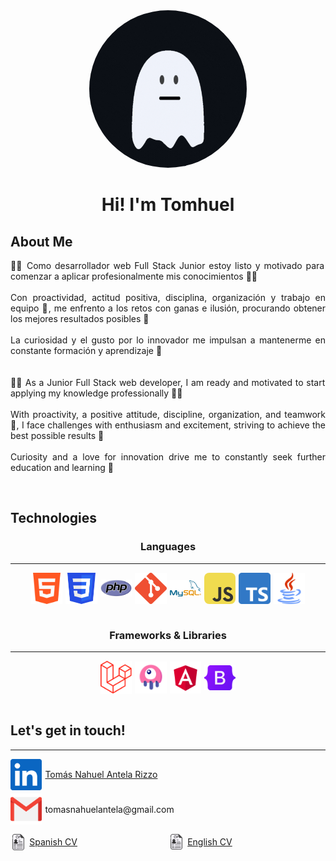 <div align="justify">
    <div align="center">
        <img src="./assets/logo.gif" style="width: 50%; border-radius: 15rem;"/>
        <h1>Hi! I'm Tomhuel</h1>
    </div>
    <h2>About Me</h2>
    <p>
    👨‍💻 Como desarrollador web Full Stack Junior estoy listo y motivado para comenzar a aplicar profesionalmente mis conocimientos 💪💪
    <br>
    <br>
    Con proactividad, actitud positiva, disciplina, organización y trabajo en equipo 🤝, me enfrento a los retos con ganas e ilusión, procurando obtener los mejores resultados posibles 🙌
    <br>
    <br>
    La curiosidad y el gusto por lo innovador me impulsan a mantenerme en constante formación y aprendizaje 🔎
    <br>
    <br>
    <br>
    👨‍💻 As a Junior Full Stack web developer, I am ready and motivated to start applying my knowledge professionally 💪💪
    <br>
    <br>
    With proactivity, a positive attitude, discipline, organization, and teamwork 🤝, I face challenges with enthusiasm and excitement, striving to achieve the best possible results 🙌
    <br>
    <br>
    Curiosity and a love for innovation drive me to constantly seek further education and learning 🔎
    </p>
    <br>
    <h2>Technologies</h2>
    <h3 style="text-align: center;">Languages</h3>
    <hr>
    <div style="display: flex; justify-content: center; align-items: center; gap: 5px; flex-wrap: wrap;">
        <img src="./assets/html.png" style="width: 10%;" title="HTML 5"/>
        <img src="./assets/css.png" style="width: 10%;" title="CSS"/>
        <img src="./assets/php.png" style="width: 10%;" title="PHP"/>
        <img src="./assets/git.png" style="width: 10%;" title="Git"/>
        <img src="./assets/MySQL.png" style="width: 10%;" title="MySQL"/>
        <img src="./assets/js.png" style="width: 10%; border-radius: 0.5rem;" title="JavaScript"/>
        <img src="./assets/ts.png" style="width: 10%;" title="TypeScript"/>
        <img src="./assets/Java.png" style="width: 10%;" title="Java"/>
    </div>
    <br>
    <h3 style="text-align: center;">Frameworks & Libraries</h3>
    <hr>
    <div style="display: flex; justify-content: center; align-items: center; gap: 5px; flex-wrap: wrap;">
        <img src="./assets/laravel.png" style="width: 10%;" title="Laravel"/>
        <img src="./assets/Livewire.png" style="width: 10%;" title="Livewire"/>
        <img src="./assets/Angular.png" style="width: 10%;" title="Angular"/>
        <img src="./assets/Bootstrap.png" style="width: 10%;" title="Bootstrap 5"/>
    </div>
    <br>
    <h2>Let's get in touch!</h2>
    <hr>
    <div style="display: flex; flex-direction: column; gap: 5px; flex-wrap: wrap;">
        <div style="display: flex; align-items: center; gap: 5px; flex-wrap: wrap;">
            <a href="https://www.linkedin.com/in/tom%C3%A1s-nahuel-antela-rizzo-729149258/" style="display: flex; align-items: center; gap: 5px;">
                <img src="./assets/linkedin.png" style="width: 10%;" title="Laravel"/>
                <p>Tomás Nahuel Antela Rizzo</p>
            </a>
        </div>
        <div style="display: flex; align-items: center; gap: 5px; flex-wrap: wrap;">
            <img src="./assets/mail.png" style="width: 10%;" title="Laravel"/>
            <p>tomasnahuelantela@gmail.com</p>
        </div>
        <!--<div style="display: flex; align-items: center; gap: 5px; flex-wrap: wrap;">
            <a href="https://tomhuel.xyz" style="display: flex; align-items: center; gap: 5px;">
                <img src="./assets/website.png" style="width: 10%;" title="Laravel"/>
                <p>My Own Website: tomhuel.xyz</p>
            </a>
        </div>-->
        <div style="display: flex; align-items: center;">
            <a href="./assets/cv/Spanish CV.pdf" style="display: flex; align-items: center; gap: 5px;">
                <img src="./assets/cv.png" style="width: 10%;" title="Laravel"/>
                <p>Spanish CV</p>
            </a>
            <a href="./assets/cv/English CV.pdf" style="display: flex; align-items: center; gap: 5px;">
                <img src="./assets/cv.png" style="width: 10%;" title="Laravel"/>
                <p>English CV</p>
            </a>
        </div>
    </div>
</div>

